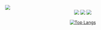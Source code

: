<img src="https://capsule-render.vercel.app/api?type=waving&color=gradient&customColorList=0,20&height=200&section=header&text=Taeyoung%20You&fontSize=55&fontColor=FFFFFF&fontAlign=70&fontAlignY=40&desc=Side%20Project%20Storage&descAlign=80&descAlignY=60" />

<div align="center">
<a href="https://velog.io/@taeyoung4778/posts" target="_blank"><img src="https://img.shields.io/badge/Velog-141414?style=flat-square&logo=velog&logoColor=white"/></a> <a href="https://www.instagram.com/big._.zer0/" target="_blank"><img src="https://img.shields.io/badge/instagram-141414?style=flat-square&logo=instagram&logoColor=white"/></a> <a href="mailto:taeyoung.you12@gmail.com" target="_blank"><img src="https://img.shields.io/badge/taeyoung.you12@gmail.com-141414?style=flat-square&logo=gmail&logoColor=white&link=mailto:taeyoung.you12@gmail.com"/></a>
</div>

<div align="center">
  
[![Top Langs](https://github-readme-stats.vercel.app/api/top-langs/?username=TaeyoungYou)](https://github.com/anuraghazra/github-readme-stats)

</div>
